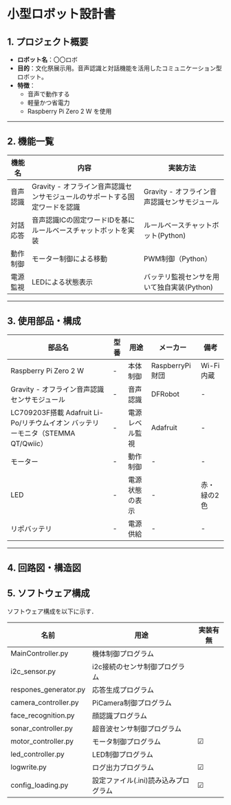 # 小型ロボット設計書

## 1. プロジェクト概要
- **ロボット名**：〇〇ロボ
- **目的**：文化祭展示用。音声認識と対話機能を活用したコミュニケーション型ロボット。
- **特徴**：
  - 音声で動作する
  - 軽量かつ省電力
  - Raspberry Pi Zero 2 W を使用

---

## 2. 機能一覧
|機能名|内容|実装方法|
|-|-|-|
|音声認識|Gravity - オフライン音声認識センサモジュールのサポートする固定ワードを認識|Gravity - オフライン音声認識センサモジュール|
|対話応答|音声認識ICの固定ワードIDを基にルールベースチャットボットを実装|ルールベースチャットボット(Python)|
|動作制御|モーター制御による移動|PWM制御（Python）|
|電源監視|LEDによる状態表示|バッテリ監視センサを用いて独自実装(Python)|
---

## 3. 使用部品・構成
|部品名|型番|用途|メーカー|備考|
|-|-|-|-|-|
|Raspberry Pi Zero 2 W|-|本体制御|RaspberryPi財団|Wi-Fi内蔵|
|Gravity - オフライン音声認識センサモジュール|-|音声認識|DFRobot|-|
|LC709203F搭載 Adafruit Li-Po/リチウムイオン バッテリーモニタ（STEMMA QT/Qwiic）|-|電源レベル監視|Adafruit|-|
|モーター|-|動作制御|-|-|
|LED|-|電源状態の表示|-|赤・緑の2色|
|リポバッテリ|-|電源供給|-|-|
---

## 4. 回路図・構造図


## 5. ソフトウェア構成
ソフトウェア構成を以下に示す．

|名前|用途|実装有無|
|-|-|-|
|MainController.py| 機体制御プログラム||
|i2c_sensor.py|i2c接続のセンサ制御プログラム||
|respones_generator.py|応答生成プログラム||
|camera_controller.py|PiCamera制御プログラム||
|face_recognition.py|顔認識プログラム||
|sonar_controller.py|超音波センサ制御プログラム||
|motor_controller.py|モータ制御プログラム|☑|
|led_controller.py|LED制御プログラム||
|logwrite.py|ログ出力プログラム|☑|
|config_loading.py|設定ファイル(.ini)読み込みプログラム|☑|